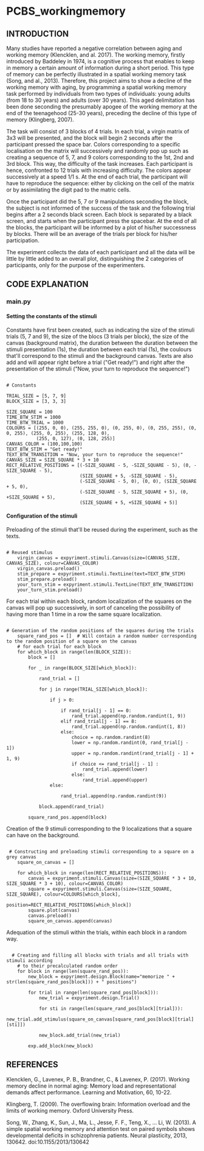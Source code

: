 # PCBS_workingmemory 
## INTRODUCTION

Many studies have reported a negative correlation between aging and working memory (Klencklen, and al. 2017). The working memory, firstly introduced by Baddeley in 1974, is a cognitive process that enables to keep in memory a certain amount of information during a short period. This type of memory can be perfectly illustrated in a spatial working memory task (Song, and al., 2013). 
Therefore, this project aims to show a decline of the working memory with aging, by programming a spatial working memory task performed by individuals from two types of individuals: young adults (from 18 to 30 years) and adults (over 30 years). This aged delimitation has been done seconding the presumably apogee of the working memory at the end of the teenagehood (25-30 years), preceding the decline of this type of memory (Klingberg, 2007). 

The task will consist of 3 blocks of 4 trials. In each trial, a virgin matrix of 3x3 will be presented, and the block will begin 2 seconds after the participant pressed the space bar. Colors corresponding to a specific localisation on the matrix will successively and randomly pop up such as creating a sequence of 5, 7, and 9 colors corresponding to the 1st, 2nd and 3rd block. This way, the difficulty of the task increases. Each participant is hence, confronted to 12 trials with increasing difficulty. 
The colors appear successively at a speed 1/1 s. 
At the end of each trial, the participant will have to reproduce the sequence: either by clicking on the cell of the matrix or by assimilating the digit pad to the matric cells.

Once the participant did the 5, 7 or 9 manipulations seconding the block, the subject is not informed of the success of the task and the following trial begins after a 2 seconds black screen.
Each block is separated by a black screen, and starts when the participant press the spacebar. 
At the end of all the blocks, the participant will be informed by a plot of his/her successness by blocks. There will be an average of the trials per block for his/her participation.
 
The experiment collects the data of each participant and all the data will be little by little added to an overall plot, distinguishing the 2 categories of participants, only for the purpose of the experimenters. 
  

## CODE EXPLANATION
### main.py
#### Setting the constants of the stimuli
Constants have first been created, such as indicating the size of the stimuli trials (5, 7 and 9), the size of the blocs (3 trials per block), the size of the canvas (background matrix), the duration between the duration between the stimuli presentation (1s), the duration between each trial (1s), the coulours that'll correspond to the stimuli and the background canvas. Texts are also add and will appear right before a trial ("Get ready!") and right after the presentation of the stimuli ("Now, your turn to reproduce the sequence!")
<pre><code>
# Constants

TRIAL_SIZE = [5, 7, 9]
BLOCK_SIZE = [3, 3, 3]

SIZE_SQUARE = 100
TIME_BTW_STIM = 1000
TIME_BTW_TRIAL = 1000
COLOURS = [(255, 0, 0), (255, 255, 0), (0, 255, 0), (0, 255, 255), (0, 0, 255), (255, 0, 255), (255, 128, 0),
           (255, 0, 127), (0, 128, 255)]
CANVAS_COLOR = (100,100,100)
TEXT_BTW_STIM = "Get ready!"
TEXT_BTW_TRANSITION = "Now, your turn to reproduce the sequence!"
CANVAS_SIZE = SIZE_SQUARE * 3 + 10
RECT_RELATIVE_POSITIONS = [(-SIZE_SQUARE - 5, -SIZE_SQUARE - 5), (0, -SIZE_SQUARE - 5),
                           (SIZE_SQUARE + 5, -SIZE_SQUARE - 5),
                           (-SIZE_SQUARE - 5, 0), (0, 0), (SIZE_SQUARE + 5, 0),
                           (-SIZE_SQUARE - 5, SIZE_SQUARE + 5), (0, +SIZE_SQUARE + 5),
                           (SIZE_SQUARE + 5, +SIZE_SQUARE + 5)]
</pre></code>

#### Configuration of the stimuli
Preloading of the stimuli that'll be reused during the experiment, such as the texts. 
<pre><code>
# Reused stimulus
    virgin_canvas = expyriment.stimuli.Canvas(size=(CANVAS_SIZE, CANVAS_SIZE), colour=CANVAS_COLOR)
    virgin_canvas.preload()
    stim_prepare = expyriment.stimuli.TextLine(text=TEXT_BTW_STIM)
    stim_prepare.preload()
    your_turn_stim = expyriment.stimuli.TextLine(TEXT_BTW_TRANSITION)
    your_turn_stim.preload()
</pre></code>

For each trial within each block, random localization of the squares on the canvas will pop up successively, in sort of canceling the possibility of having more than 1 time in a row the same square localization. 
<pre><code>
# Generation of the random positions of the squares during the trials
    square_rand_pos = []  # Will contain a random number corresponding to the random position of a square on the canvas
    # for each trial for each block
    for which_block in range(len(BLOCK_SIZE)):
        block = []

        for _ in range(BLOCK_SIZE[which_block]):

            rand_trial = []

            for j in range(TRIAL_SIZE[which_block]):

                if j > 0:

                    if rand_trial[j - 1] == 0:
                        rand_trial.append(np.random.randint(1, 9))
                    elif rand_trial[j - 1] == 8:
                        rand_trial.append(np.random.randint(1, 8))
                    else:
                        choice = np.random.randint(8)
                        lower = np.random.randint(0, rand_trial[j - 1])
                        upper = np.random.randint(rand_trial[j - 1] + 1, 9)
                        if choice <= rand_trial[j - 1] :
                            rand_trial.append(lower)
                        else:
                            rand_trial.append(upper)
                else:

                    rand_trial.append(np.random.randint(9))

            block.append(rand_trial)

        square_rand_pos.append(block)
</pre></code>

Creation of the 9 stimuli corresponding to the 9 localizations that a square can have on the background. 
<pre><code>
 # Constructing and preloading stimuli corresponding to a square on a grey canvas
    square_on_canvas = []

    for which_block in range(len(RECT_RELATIVE_POSITIONS)):
        canvas = expyriment.stimuli.Canvas(size=(SIZE_SQUARE * 3 + 10, SIZE_SQUARE * 3 + 10), colour=CANVAS_COLOR)
        square = expyriment.stimuli.Canvas(size=(SIZE_SQUARE, SIZE_SQUARE), colour=COLOURS[which_block],
                                              position=RECT_RELATIVE_POSITIONS[which_block])
        square.plot(canvas)
        canvas.preload()
        square_on_canvas.append(canvas)
</pre></code>

Adequation of the stimuli within the trials, within each block in a random way. 
<pre><code>
  # Creating and filling all blocks with trials and all trials with stimuli according
    # to their precalculated random order
    for block in range(len(square_rand_pos)):
        new_block = expyriment.design.Block(name="memorize " + str(len(square_rand_pos[block])) + " positions")

        for trial in range(len(square_rand_pos[block])):
            new_trial = expyriment.design.Trial()

            for sti in range(len(square_rand_pos[block][trial])):
                new_trial.add_stimulus(square_on_canvas[square_rand_pos[block][trial][sti]])

            new_block.add_trial(new_trial)

        exp.add_block(new_block)
</pre></code>



  ## REFERENCES

Klencklen, G., Lavenex, P. B., Brandner, C., & Lavenex, P. (2017). Working memory decline in normal aging: Memory load and representational demands affect performance. Learning and Motivation, 60, 10-22.

Klingberg, T. (2009). The overflowing brain: Information overload and the limits of working memory. Oxford University Press.

Song, W., Zhang, K., Sun, J., Ma, L., Jesse, F. F., Teng, X., … Li, W. (2013). A simple spatial working memory and attention test on paired symbols shows developmental deficits in schizophrenia patients. Neural plasticity, 2013, 130642. doi:10.1155/2013/130642

